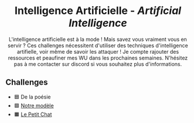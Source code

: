 <div align="center">
  <h1>Intelligence Artificielle - <i>Artificial Intelligence</i></h1>
  <p>
    L'intelligence artificielle est à la mode ! Mais savez vous vraiment vous en servir ? Ces challenges nécessitent d'utiliser des techniques d'intelligence artifielle, voir même de savoir les attaquer ! Je compte rajouter des ressources et peaufiner mes WU dans les prochaines semaines. N'hésitez pas à me contacter sur discord si vous souhaitez plus d'informations. 
  </p>
</div>

## Challenges
- 🟦 De la poésie
- 🟩 [Notre modèle](NotreModèle)
- 🟧 [Le Petit Chat](LePetitChat)
